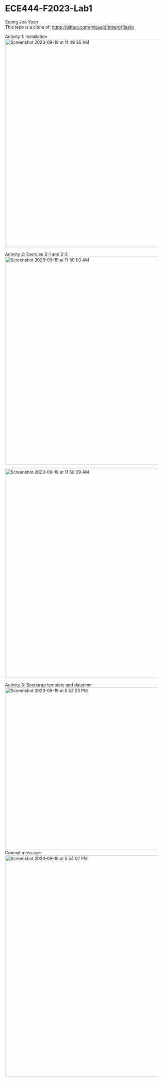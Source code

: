 # ECE444-F2023-Lab1

Seong Joo Yoon <br>
This repo is a clone of: https://github.com/miguelgrinberg/flasky

Activity 1: Installation <br>
<img width="686" alt="Screenshot 2023-09-19 at 11 49 36 AM" src="https://github.com/seongjooy/ECE444-F2023-Lab1/assets/66128818/85ef2687-ccb3-48c6-b9dd-eb200c5ea8d6">

Activity 2: Exercise 2-1 and 2-2 <br>
<img width="685" alt="Screenshot 2023-09-19 at 11 50 03 AM" src="https://github.com/seongjooy/ECE444-F2023-Lab1/assets/66128818/56d19da9-c0d9-46eb-a4af-80721de9a59b">

<img width="689" alt="Screenshot 2023-09-19 at 11 50 29 AM" src="https://github.com/seongjooy/ECE444-F2023-Lab1/assets/66128818/66028918-952b-40ac-b0e9-b0130c976be1">

Activity 3: Bootstrap template and datetime <br>
<img width="536" alt="Screenshot 2023-09-19 at 5 52 23 PM" src="https://github.com/seongjooy/ECE444-F2023-Lab1/assets/66128818/5154fda2-97a7-48d9-9fc3-09db7e73e263">
<br>Commit message:<br>
<img width="730" alt="Screenshot 2023-09-19 at 5 54 07 PM" src="https://github.com/seongjooy/ECE444-F2023-Lab1/assets/66128818/c2290022-cd5c-4895-b65c-e8d2db533d87">
